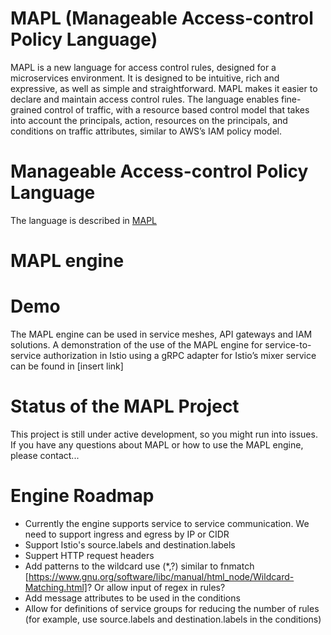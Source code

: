 # MAPL (Manageable Access-control Policy Language)
MAPL is a new language for access control rules, designed for a microservices environment.
It is designed to be intuitive, rich and expressive, as well as simple and straightforward.
MAPL makes it easier to declare and maintain access control rules. The language enables fine-grained control of traffic, with a resource based control model that takes into account the principals, action, resources on the principals, and conditions on traffic attributes, similar to AWS’s IAM policy model.

# Manageable Access-control Policy Language

The language is described in [MAPL](docs/MAPL.md)

# MAPL engine

# Demo
The MAPL engine can be used in service meshes, API gateways and IAM solutions.
A demonstration of the use of the MAPL engine for service-to-service authorization in Istio using a gRPC adapter for Istio’s mixer service can be found in [insert link]

# Status of the MAPL Project
This project is still under active development, so you might run into issues.
If you have any questions about MAPL or how to use the MAPL engine, please contact...

# Engine Roadmap
- Currently the engine supports service to service communication. We need to support ingress and egress by IP or CIDR
- Support Istio's source.labels and destination.labels
- Suppert HTTP request headers
- Add patterns to the wildcard use (*,?) similar to fnmatch [https://www.gnu.org/software/libc/manual/html_node/Wildcard-Matching.html]? Or allow input of regex in rules?
- Add message attributes to be used in the conditions
- Allow for definitions of service groups for reducing the number of rules (for example, use source.labels and destination.labels in the conditions)
